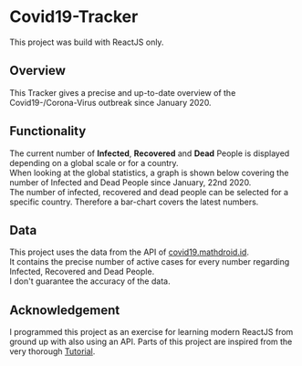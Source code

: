 # Covid19-Tracker

This project was build with ReactJS only.

## Overview

This Tracker gives a precise and up-to-date overview of the Covid19-/Corona-Virus outbreak since January 2020.

## Functionality

The current number of **Infected**, **Recovered** and **Dead** People is displayed depending on a global scale or for a country. <br/>
When looking at the global statistics, a graph is shown below covering the number of Infected and Dead People since January, 22nd 2020. <br/>
The number of infected, recovered and dead people can be selected for a specific country. Therefore a bar-chart covers the latest numbers.

## Data

This project uses the data from the API of [covid19.mathdroid.id](https://covid19.mathdro.id/api). <br/>
It contains the precise number of active cases for every number regarding Infected, Recovered and Dead People.<br/>
I don't guarantee the accuracy of the data.

## Acknowledgement

I programmed this project as an exercise for learning modern ReactJS from ground up with also using an API. Parts of this project are inspired from the very thorough [Tutorial](https://youtu.be/khJlrj3Y6Ls).